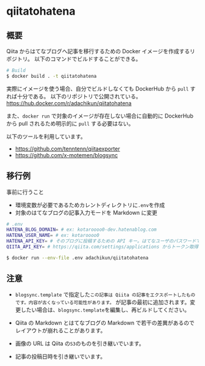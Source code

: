 # qiitatohatena

## 概要

Qiita からはてなブログへ記事を移行するための Docker イメージを作成するリポジトリ。
以下のコマンドでビルドすることができる。

```sh
# Build
$ docker build . -t qiitatohatena
```

実際にイメージを使う場合、自分でビルドしなくても DockerHub から `pull` すれば十分である。
以下のリポジトリで公開されている。
https://hub.docker.com/r/adachikun/qiitatohatena

また、`docker run` で対象のイメージが存在しない場合に自動的に DockerHub から pull されるため明示的に `pull` する必要はない。

以下のツールを利用しています。

- https://github.com/tenntenn/qiitaexporter
- https://github.com/x-motemen/blogsync

## 移行例

事前に行うこと

- 環境変数が必要であるためカレントディレクトリに`.env`を作成
- 対象のはてなブログの記事入力モードを Markdown に変更

```sh
# .env
HATENA_BLOG_DOMAIN= # ex: kotaroooo0-dev.hatenablog.com
HATENA_USER_NAME= # ex: kotaroooo0
HATENA_API_KEY= # そのブログに投稿するための API キー。はてなユーザのパスワードではありません。ブログの詳細設定画面 の「APIキー」で確認できます。
QIITA_API_KEY= # https://qiita.com/settings/applications からトークン取得
```

```sh
$ docker run --env-file .env adachikun/qiitatohatena
```

## 注意

- `blogsync.template` で指定した`この記事は Qiita の記事をエクスポートしたものです。内容が古くなっている可能性があります。` が記事の最初に追加されます。変更したい場合は、`blogsync.template`を編集し、再ビルドしてください。

- Qiita の Markdown とはてなブログの Markdown で若干の差異があるのでレイアウトが崩れることがあります。

- 画像の URL は Qiita の`S3`のものを引き継いでいます。

- 記事の投稿日時を引き継いでいます。
